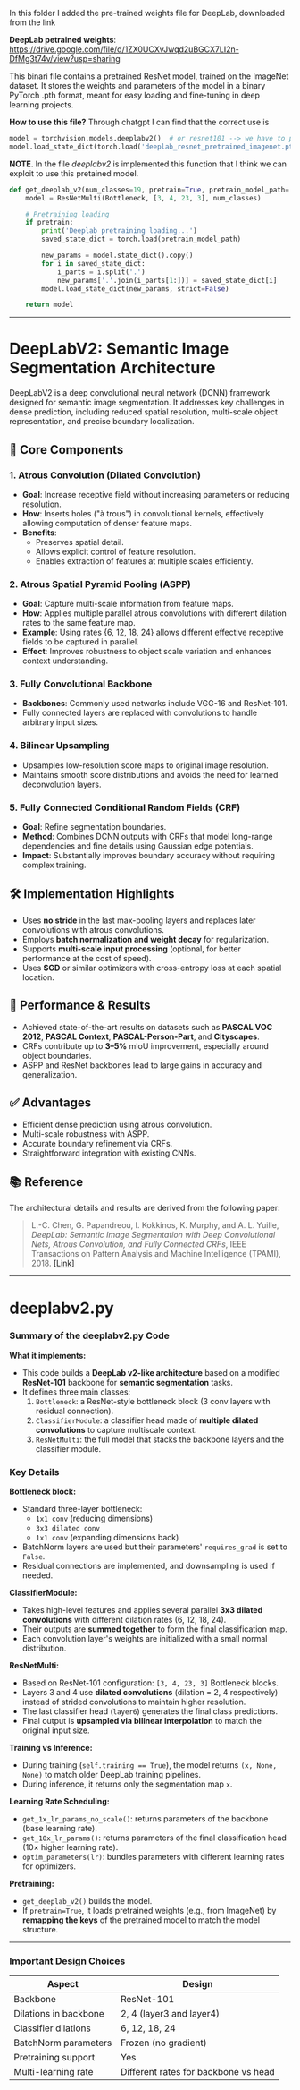 In this folder I added the pre-trained weights file for DeepLab, downloaded from the link

**DeepLab petrained weights**: https://drive.google.com/file/d/1ZX0UCXvJwqd2uBGCX7LI2n-DfMg3t74v/view?usp=sharing

This binari file contains a pretrained ResNet model, trained on the ImageNet dataset. It stores the weights and parameters of the model in a binary PyTorch .pth format, meant for easy loading and fine-tuning in deep learning projects.

**How to use this file?** Through chatgpt I can find that the correct use is
```python
model = torchvision.models.deeplabv2()  # or resnet101 --> we have to put the name of the model used
model.load_state_dict(torch.load('deeplab_resnet_pretrained_imagenet.pth'))
```

**NOTE**. In the file *deeplabv2* is implemented this function that I think we can exploit to use this pretained model.
```python
def get_deeplab_v2(num_classes=19, pretrain=True, pretrain_model_path='DeepLab_resnet_pretrained_imagenet.pth'):
    model = ResNetMulti(Bottleneck, [3, 4, 23, 3], num_classes)

    # Pretraining loading
    if pretrain:
        print('Deeplab pretraining loading...')
        saved_state_dict = torch.load(pretrain_model_path)

        new_params = model.state_dict().copy()
        for i in saved_state_dict:
            i_parts = i.split('.')
            new_params['.'.join(i_parts[1:])] = saved_state_dict[i]
        model.load_state_dict(new_params, strict=False)

    return model
```
---
# DeepLabV2: Semantic Image Segmentation Architecture

DeepLabV2 is a deep convolutional neural network (DCNN) framework designed for semantic image segmentation. It addresses key challenges in dense prediction, including reduced spatial resolution, multi-scale object representation, and precise boundary localization.

## 🧠 Core Components

### 1. Atrous Convolution (Dilated Convolution)
- **Goal**: Increase receptive field without increasing parameters or reducing resolution.
- **How**: Inserts holes ("à trous") in convolutional kernels, effectively allowing computation of denser feature maps.
- **Benefits**:
  - Preserves spatial detail.
  - Allows explicit control of feature resolution.
  - Enables extraction of features at multiple scales efficiently.

### 2. Atrous Spatial Pyramid Pooling (ASPP)
- **Goal**: Capture multi-scale information from feature maps.
- **How**: Applies multiple parallel atrous convolutions with different dilation rates to the same feature map.
- **Example**: Using rates {6, 12, 18, 24} allows different effective receptive fields to be captured in parallel.
- **Effect**: Improves robustness to object scale variation and enhances context understanding.

### 3. Fully Convolutional Backbone
- **Backbones**: Commonly used networks include VGG-16 and ResNet-101.
- Fully connected layers are replaced with convolutions to handle arbitrary input sizes.

### 4. Bilinear Upsampling
- Upsamples low-resolution score maps to original image resolution.
- Maintains smooth score distributions and avoids the need for learned deconvolution layers.

### 5. Fully Connected Conditional Random Fields (CRF)
- **Goal**: Refine segmentation boundaries.
- **Method**: Combines DCNN outputs with CRFs that model long-range dependencies and fine details using Gaussian edge potentials.
- **Impact**: Substantially improves boundary accuracy without requiring complex training.

## 🛠 Implementation Highlights

- Uses **no stride** in the last max-pooling layers and replaces later convolutions with atrous convolutions.
- Employs **batch normalization and weight decay** for regularization.
- Supports **multi-scale input processing** (optional, for better performance at the cost of speed).
- Uses **SGD** or similar optimizers with cross-entropy loss at each spatial location.

## 🧪 Performance & Results

- Achieved state-of-the-art results on datasets such as **PASCAL VOC 2012**, **PASCAL Context**, **PASCAL-Person-Part**, and **Cityscapes**.
- CRFs contribute up to **3–5%** mIoU improvement, especially around object boundaries.
- ASPP and ResNet backbones lead to large gains in accuracy and generalization.

## ✅ Advantages

- Efficient dense prediction using atrous convolution.
- Multi-scale robustness with ASPP.
- Accurate boundary refinement via CRFs.
- Straightforward integration with existing CNNs.

## 📚 Reference

The architectural details and results are derived from the following paper:
> L.-C. Chen, G. Papandreou, I. Kokkinos, K. Murphy, and A. L. Yuille, *DeepLab: Semantic Image Segmentation with Deep Convolutional Nets, Atrous Convolution, and Fully Connected CRFs*, IEEE Transactions on Pattern Analysis and Machine Intelligence (TPAMI), 2018. [[Link]](http://liangchiehchen.com/projects/DeepLab.html)

---


# deeplabv2.py
### Summary of the deeplabv2.py Code

**What it implements:**
- This code builds a **DeepLab v2-like architecture** based on a modified **ResNet-101** backbone for **semantic segmentation** tasks.
- It defines three main classes:
  1. `Bottleneck`: a ResNet-style bottleneck block (3 conv layers with residual connection).
  2. `ClassifierModule`: a classifier head made of **multiple dilated convolutions** to capture multiscale context.
  3. `ResNetMulti`: the full model that stacks the backbone layers and the classifier module.

### Key Details

**Bottleneck block:**
- Standard three-layer bottleneck:
  - `1x1 conv` (reducing dimensions)
  - `3x3 dilated conv`
  - `1x1 conv` (expanding dimensions back)
- BatchNorm layers are used but their parameters' `requires_grad` is set to `False`.
- Residual connections are implemented, and downsampling is used if needed.

**ClassifierModule:**
- Takes high-level features and applies several parallel **3x3 dilated convolutions** with different dilation rates (6, 12, 18, 24).
- Their outputs are **summed together** to form the final classification map.
- Each convolution layer's weights are initialized with a small normal distribution.

**ResNetMulti:**
- Based on ResNet-101 configuration: `[3, 4, 23, 3]` Bottleneck blocks.
- Layers 3 and 4 use **dilated convolutions** (dilation = 2, 4 respectively) instead of strided convolutions to maintain higher resolution.
- The last classifier head (`layer6`) generates the final class predictions.
- Final output is **upsampled via bilinear interpolation** to match the original input size.

**Training vs Inference:**
- During training (`self.training == True`), the model returns `(x, None, None)` to match older DeepLab training pipelines.
- During inference, it returns only the segmentation map `x`.

**Learning Rate Scheduling:**
- `get_1x_lr_params_no_scale()`: returns parameters of the backbone (base learning rate).
- `get_10x_lr_params()`: returns parameters of the final classification head (10× higher learning rate).
- `optim_parameters(lr)`: bundles parameters with different learning rates for optimizers.

**Pretraining:**
- `get_deeplab_v2()` builds the model.
- If `pretrain=True`, it loads pretrained weights (e.g., from ImageNet) by **remapping the keys** of the pretrained model to match the model structure.

---

### Important Design Choices

| Aspect                   | Design 
|--------------------------|--------
| Backbone                 | ResNet-101 
| Dilations in backbone    | 2, 4 (layer3 and layer4) 
| Classifier dilations     | 6, 12, 18, 24
| BatchNorm parameters     | Frozen (no gradient) 
| Pretraining support      | Yes 
| Multi-learning rate      | Different rates for backbone vs head 